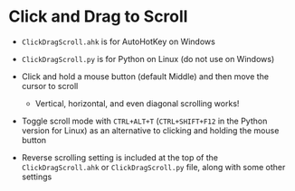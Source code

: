 # Click and Drag to Scroll

- `ClickDragScroll.ahk` is for AutoHotKey on Windows
- `ClickDragScroll.py` is for Python on Linux (do not use on Windows)

- Click and hold a mouse button (default Middle) and then move the cursor to scroll
  - Vertical, horizontal, and even diagonal scrolling works!
- Toggle scroll mode with `CTRL+ALT+T` (`CTRL+SHIFT+F12` in the Python version for Linux) as an alternative to clicking and holding the mouse button
- Reverse scrolling setting is included at the top of the `ClickDragScroll.ahk` or `ClickDragScroll.py`  file, along with some other settings
